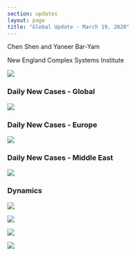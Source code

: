 ```yaml
---
section: updates
layout: page
title: "Global Update - March 19, 2020"
---
```


Chen Shen and Yaneer Bar-Yam

New England Complex Systems Institute

![](/media/5e743afa0d63ba6c67dd88fd_daily%20updates%20main%20figure%20march%2019.PNG)

### Daily New Cases - Global

![](/media/5e743b2f8801afa217a55eb5_daily%20updates%20globe%20map%20march%2019.PNG)

### Daily New Cases - Europe

![](/media/5e743b5bd99d34f5661cb7be_daily%20updates%20europe%20map%20march%2019.PNG)

### Daily New Cases - Middle East

![](/media/5e743b895e1e037a180f1b22_daily%20updates%20middle%20east%20map%20march%2019.PNG)

### Dynamics

![](/media/5e743b9f31074b4055a283a8_Iran_3_19.png)

![](/media/5e743bac96b205d21712df50_Italy_3_19.png)

![](/media/5e743bb7f534b46f5771f682_Sout_Korea_3_19.png)

![](/media/5e743bc303fea3189b3b27a6_Spain_3_19.png)
